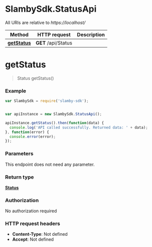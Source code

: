 # SlambySdk.StatusApi

All URIs are relative to *https://localhost/*

Method | HTTP request | Description
------------- | ------------- | -------------
[**getStatus**](StatusApi.md#getStatus) | **GET** /api/Status | 




<a name="getStatus"></a>
# **getStatus**
> Status getStatus()



### Example
```javascript
var SlambySdk = require('slamby-sdk');


var apiInstance = new SlambySdk.StatusApi();

apiInstance.getStatus().then(function(data) {
  console.log('API called successfully. Returned data: ' + data);
}, function(error) {
  console.error(error);
});


```

### Parameters
This endpoint does not need any parameter.


### Return type

[**Status**](Status.md)

### Authorization

No authorization required

### HTTP request headers

 - **Content-Type**: Not defined
 - **Accept**: Not defined



